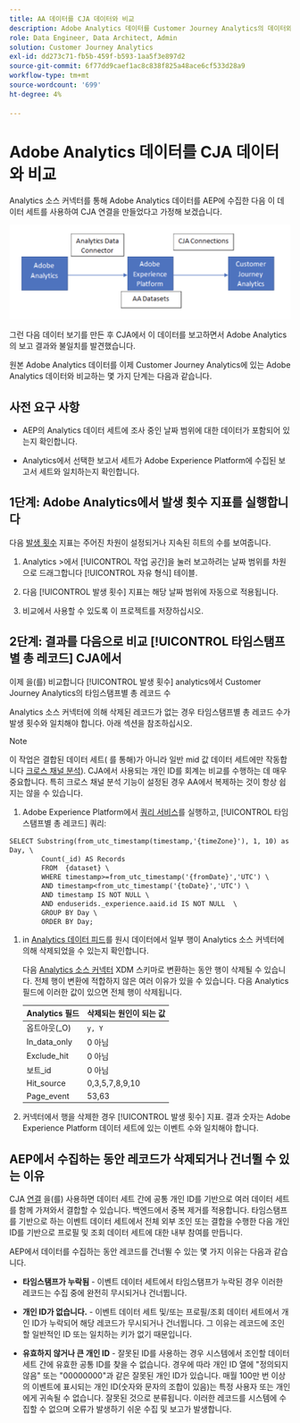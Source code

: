 ```yaml
---
title: AA 데이터를 CJA 데이터와 비교
description: Adobe Analytics 데이터를 Customer Journey Analytics의 데이터와 비교하는 방법을 알아봅니다
role: Data Engineer, Data Architect, Admin
solution: Customer Journey Analytics
exl-id: dd273c71-fb5b-459f-b593-1aa5f3e897d2
source-git-commit: 6f77dd9caef1ac8c838f825a48ace6cf533d28a9
workflow-type: tm+mt
source-wordcount: '699'
ht-degree: 4%

---
```


# Adobe Analytics 데이터를 CJA 데이터와 비교

Analytics 소스 커넥터를 통해 Adobe Analytics 데이터를 AEP에 수집한 다음 이 데이터 세트를 사용하여 CJA 연결을 만들었다고 가정해 보겠습니다.

![데이터 흐름](assets/compare.png)

그런 다음 데이터 보기를 만든 후 CJA에서 이 데이터를 보고하면서 Adobe Analytics의 보고 결과와 불일치를 발견했습니다.

원본 Adobe Analytics 데이터를 이제 Customer Journey Analytics에 있는 Adobe Analytics 데이터와 비교하는 몇 가지 단계는 다음과 같습니다.

## 사전 요구 사항

* AEP의 Analytics 데이터 세트에 조사 중인 날짜 범위에 대한 데이터가 포함되어 있는지 확인합니다.

* Analytics에서 선택한 보고서 세트가 Adobe Experience Platform에 수집된 보고서 세트와 일치하는지 확인합니다.

## 1단계: Adobe Analytics에서 발생 횟수 지표를 실행합니다

다음 [발생 횟수](https://experienceleague.adobe.com/docs/analytics/components/metrics/occurrences.html?lang=en) 지표는 주어진 차원이 설정되거나 지속된 히트의 수를 보여줍니다.

1. Analytics >에서 [!UICONTROL 작업 공간]을 눌러 보고하려는 날짜 범위를 차원으로 드래그합니다 [!UICONTROL 자유 형식] 테이블.

1. 다음 [!UICONTROL 발생 횟수] 지표는 해당 날짜 범위에 자동으로 적용됩니다.

1. 비교에서 사용할 수 있도록 이 프로젝트를 저장하십시오.

## 2단계: 결과를 다음으로 비교 [!UICONTROL 타임스탬프별 총 레코드] CJA에서

이제 을(를) 비교합니다 [!UICONTROL 발생 횟수] analytics에서 Customer Journey Analytics의 타임스탬프별 총 레코드 수

Analytics 소스 커넥터에 의해 삭제된 레코드가 없는 경우 타임스탬프별 총 레코드 수가 발생 횟수와 일치해야 합니다. 아래 섹션을 참조하십시오.

>[!NOTE]
>
>이 작업은 결합된 데이터 세트( 를 통해)가 아니라 일반 mid 값 데이터 세트에만 작동합니다 [크로스 채널 분석](/help/connections/cca/overview.md)). CJA에서 사용되는 개인 ID를 회계는 비교를 수행하는 데 매우 중요합니다. 특히 크로스 채널 분석 기능이 설정된 경우 AA에서 복제하는 것이 항상 쉽지는 않을 수 있습니다.

1. Adobe Experience Platform에서 [쿼리 서비스](https://experienceleague.adobe.com/docs/experience-platform/query/best-practices/adobe-analytics.html)를 실행하고, [!UICONTROL 타임스탬프별 총 레코드] 쿼리:

```
SELECT Substring(from_utc_timestamp(timestamp,'{timeZone}'), 1, 10) as Day, \ 
        Count(_id) AS Records 
        FROM  {dataset} \ 
        WHERE timestamp>=from_utc_timestamp('{fromDate}','UTC') \ 
        AND timestamp<from_utc_timestamp('{toDate}','UTC') \ 
        AND timestamp IS NOT NULL \ 
        AND enduserids._experience.aaid.id IS NOT NULL  \ 
        GROUP BY Day \ 
        ORDER BY Day; 
```

1. in [Analytics 데이터 피드](https://experienceleague.adobe.com/docs/analytics/export/analytics-data-feed/data-feed-contents/datafeeds-reference.html?lang=ko-KR)를 원시 데이터에서 일부 행이 Analytics 소스 커넥터에 의해 삭제되었을 수 있는지 확인합니다.

   다음 [Analytics 소스 커넥터](https://experienceleague.adobe.com/docs/experience-platform/sources/ui-tutorials/create/adobe-applications/analytics.html?lang=ko-KR) XDM 스키마로 변환하는 동안 행이 삭제될 수 있습니다. 전체 행이 변환에 적합하지 않은 여러 이유가 있을 수 있습니다. 다음 Analytics 필드에 이러한 값이 있으면 전체 행이 삭제됩니다.

   | Analytics 필드 | 삭제되는 원인이 되는 값 |
   | --- | --- |
   | 옵트아웃(_O) | `y, Y` |
   | In_data_only | 0 아님 |
   | Exclude_hit | 0 아님 |
   | 보트_id | 0 아님 |
   | Hit_source | 0,3,5,7,8,9,10 |
   | Page_event | 53,63 |

1. 커넥터에서 행을 삭제한 경우 [!UICONTROL 발생 횟수] 지표. 결과 숫자는 Adobe Experience Platform 데이터 세트에 있는 이벤트 수와 일치해야 합니다.

## AEP에서 수집하는 동안 레코드가 삭제되거나 건너뛸 수 있는 이유

CJA [연결](/help/connections/create-connection.md) 을(를) 사용하면 데이터 세트 간에 공통 개인 ID를 기반으로 여러 데이터 세트를 함께 가져와서 결합할 수 있습니다. 백엔드에서 중복 제거를 적용합니다. 타임스탬프를 기반으로 하는 이벤트 데이터 세트에서 전체 외부 조인 또는 결합을 수행한 다음 개인 ID를 기반으로 프로필 및 조회 데이터 세트에 대한 내부 참여를 만듭니다.

AEP에서 데이터를 수집하는 동안 레코드를 건너뛸 수 있는 몇 가지 이유는 다음과 같습니다.

* **타임스탬프가 누락됨** - 이벤트 데이터 세트에서 타임스탬프가 누락된 경우 이러한 레코드는 수집 중에 완전히 무시되거나 건너뜁니다.

* **개인 ID가 없습니다.** - 이벤트 데이터 세트 및/또는 프로필/조회 데이터 세트에서 개인 ID가 누락되어 해당 레코드가 무시되거나 건너뜁니다. 그 이유는 레코드에 조인할 일반적인 ID 또는 일치하는 키가 없기 때문입니다.

* **유효하지 않거나 큰 개인 ID** - 잘못된 ID를 사용하는 경우 시스템에서 조인할 데이터 세트 간에 유효한 공통 ID를 찾을 수 없습니다. 경우에 따라 개인 ID 열에 &quot;정의되지 않음&quot; 또는 &quot;00000000&quot;과 같은 잘못된 개인 ID가 있습니다. 매월 100만 번 이상의 이벤트에 표시되는 개인 ID(숫자와 문자의 조합이 있음)는 특정 사용자 또는 개인에게 귀속될 수 없습니다. 잘못된 것으로 분류됩니다. 이러한 레코드를 시스템에 수집할 수 없으며 오류가 발생하기 쉬운 수집 및 보고가 발생합니다.
